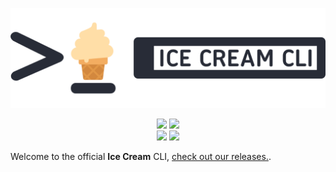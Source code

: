 <p align="center">
<img src="logo.png">
<p align="center">
<img src="https://img.shields.io/badge/developer-myfer-green?style=for-the-badge&logo=github&logoColor=%23f6f8fa"> <img src="https://img.shields.io/github/stars/ice-cream-js/icecream-cli?style=for-the-badge&logo=github&logoColor=%23f6f8fa"><br><img src="https://img.shields.io/badge/builds-passing-brightgreen?style=for-the-badge&logo=github&logoColor=%23f6f8fa"> <img src="https://img.shields.io/badge/release-v1.1.5-brightgreen?style=for-the-badge&logo=gnubash&logoColor=%23f6f8fa">
</p>

Welcome to the official **Ice Cream** CLI, [check out our releases.](https://github.com/ice-cream-js/icecream-cli/releases).
